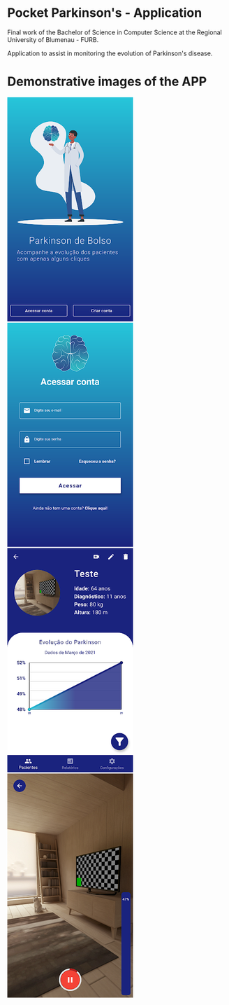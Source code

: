 # Pocket Parkinson's - Application
<p> Final work of the Bachelor of Science in Computer Science at the Regional University of Blumenau - FURB. </p>
<p> Application to assist in monitoring the evolution of Parkinson's disease. </p>

# Demonstrative images of the APP
<img src="assets/example/1.png" /> <img src="assets/example/2.png" /> <img src="assets/example/3.png" /> <img src="assets/example/4.png" />
